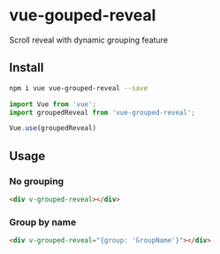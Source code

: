 # vue-gouped-reveal
 Scroll reveal with dynamic grouping feature


## Install

```bash
npm i vue vue-grouped-reveal --save
```

```js
import Vue from 'vue';
import groupedReveal from 'vue-grouped-reveal';

Vue.use(groupedReveal)
```

## Usage

### No grouping
```html
<div v-grouped-reveal></div>
```

### Group by name
```html
<div v-grouped-reveal="{group: 'GroupName'}"></div>
```